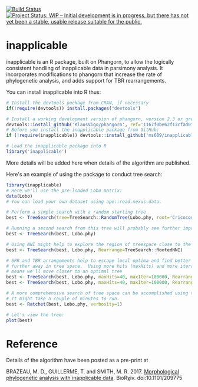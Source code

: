 [![Build Status](https://travis-ci.org/ms609/inapplicable.svg?branch=master)](https://travis-ci.org/ms609/inapplicable)
[![Project Status: WIP – Initial development is in progress, but there has not yet been a stable, usable release suitable for the public.](http://www.repostatus.org/badges/latest/wip.svg)](http://www.repostatus.org/#wip)

# inapplicable
inapplicable is an R package, built on Phangorn, to allow the logically consistent handling of inapplicable data in parsimony analysis.
It incorporates modifications to phangorn that increase the rate of phylogenetic analysis, and adds support for TBR rearrangements.


You can install inapplicable into R thus:

```r
# Install the devtools package from CRAN, if necessary
if(!require(devtools)) install.packages("devtools")

# Install a working development version of phangorn, version 2.3 or greater
devtools::install_github('KlausVigo/phangorn', ref='1167f0be62f13cfad0fca8ae8224318c407195bf')
# Before you install the inapplicable package from GitHub:
if (!require(inapplicable)) devtools::install_github('ms609/inapplicable')

# Load the inapplicable package into R
library('inapplicable')
```

More details will be added here when details of the algorithm are published.

Here's an example of using the package to conduct tree search:

```r 
library(inapplicable)
# Here we'll use the pre-loaded Lobo matrix:
data(Lobo)
# You can load your own dataset using ape::read.nexus.data.

# Perform a simple search with a random starting tree
best <- TreeSearch(tree=TreeSearch::RandomTree(Lobo.phy, root='Cricocosmia'), dataset=Lobo.phy, Rearrange=TreeSearch::RootedNNI)

# Running a second search from this tree will probably see further improvements:
best <- TreeSearch(best, Lobo.phy)

# Using NNI might help to explore the region of treespace close to the local optimum:
best <- TreeSearch(best, Lobo.phy, Rearrange=TreeSearch::RootedNNI)

# SPR and TBR arrangements help to escape local optima and find better peaks 
# further away in tree space.  Using more hits (maxHits) and more iterations (maxIter)
# means we'll move closer to an optimal tree
best <- TreeSearch(best, Lobo.phy, maxHits=40, maxIter=100000, Rearrange=TreeSearch::RootedSPR, verbosity=2)
best <- TreeSearch(best, Lobo.phy, maxHits=40, maxIter=100000, Rearrange=TreeSearch::RootedTBR, verbosity=2)

# A more comprehensive search of tree space can be accomplished using the Parsimony Ratchet
# It might take a couple of minutes to run.
best <- Ratchet(best, Lobo.phy, verbosity=1)

# Let's view the tree:
plot(best)
```

# Reference

Details of the algorithm have been posted as a pre-print at 

BRAZEAU, M. D., GUILLERME, T. and SMITH, M. R. 2017. [Morphological phylogenetic analysis with inapplicable data](https://www.biorxiv.org/content/early/2017/10/26/209775). BioRχiv. doi:10.1101/209775

